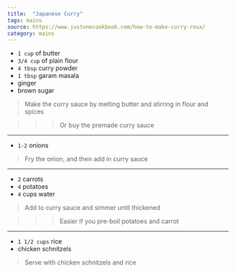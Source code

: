 ```yaml
---
title:  "Japanese Curry"
tags: mains
source: https://www.justonecookbook.com/how-to-make-curry-roux/
category: mains
---
```


* `1 cup` of butter
* `3/4 cup` of plain flour
* `4 tbsp` curry powder
* `1 tbsp` garam masala
* ginger
* brown sugar

> Make the curry sauce by melting butter and stirring in flour and spices

>>> Or buy the premade curry sauce

---

* `1-2` onions

> Fry the onion, and then add in curry sauce

---

* `2` carrots
* `4` potatoes
* `4` cups water

> Add to curry sauce and simmer until thickened

>>> Easier if you pre-boil potatoes and carrot

---

* `1 1/2 cups` rice
* chicken schnitzels

> Serve with chicken schnitzels and rice